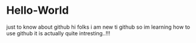 # Hello-World
just to know about github
hi folks 
i am new ti github 
so im learning how to use github
it is actually quite intresting..!!!
